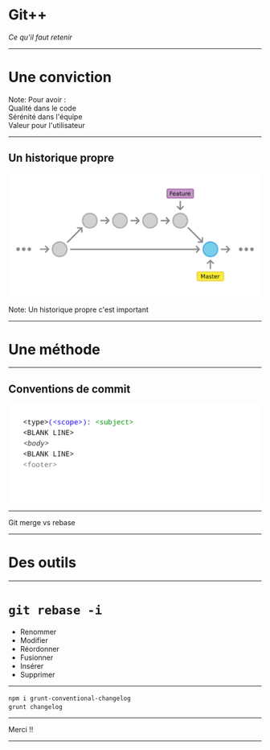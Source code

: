 <!-- .slide: data-background="img/devoxx-background.png" data-background-size="cover" -->

# Git++

*Ce qu'il faut retenir*

---

<!-- .slide: data-background="#F5AF33" -->

# Une conviction

Note:
Pour avoir : <br>
Qualité dans le code <br>
Sérénité dans l'équipe <br>
Valeur pour l'utilisateur

---

## Un historique propre

![git clean history](img/git-clean-history.png)

Note:
Un historique propre c'est important

---

<!-- .slide: data-background="#F5AF33" -->

# Une méthode

---

## Conventions de commit

![git rebase target](img/conventions-00.png)

---

<!-- .slide: data-background="img/clean-vs-dirty-water.jpg" data-background-size="cover" -->

<!-- .element: class="fullImageCaption" -->
Git merge vs rebase

---

<!-- .slide: data-background="#F5AF33" -->

# Des outils

---

<!-- .slide: class="twoColList codeTitle" -->

# `git rebase -i`

* Renommer
* Modifier
* Réordonner
* Fusionner
* Insérer
* Supprimer

---

<!-- .slide: data-background="img/changelog.png" data-background-size="contain" class="codeTitle" -->

<!-- .element: class="fullImageCaption" -->
`npm i grunt-conventional-changelog` <br> `grunt changelog`

---

<!-- .slide: data-background="img/happy-dev.jpg" data-background-size="cover" -->

<!-- .element: class="fullImageCaption" -->
Merci !!

---

<!-- .slide: data-background="img/profiles.svg" data-background-size="cover" -->
